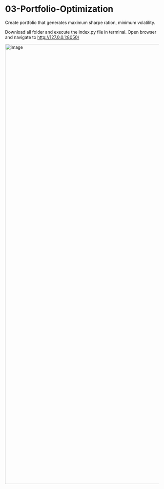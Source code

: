 # 03-Portfolio-Optimization
Create portfolio that generates maximum sharpe ration, minimum volatility.


Download all folder and execute the index.py file in terminal. Open browser and navigate to http://127.0.0.1:8050/

<img width="1441" alt="image" src="https://github.com/sathjay/03-Portfolio-Optimization/assets/11035994/8cae2f9d-2c8b-48fc-861b-b73d9dd7c424">

